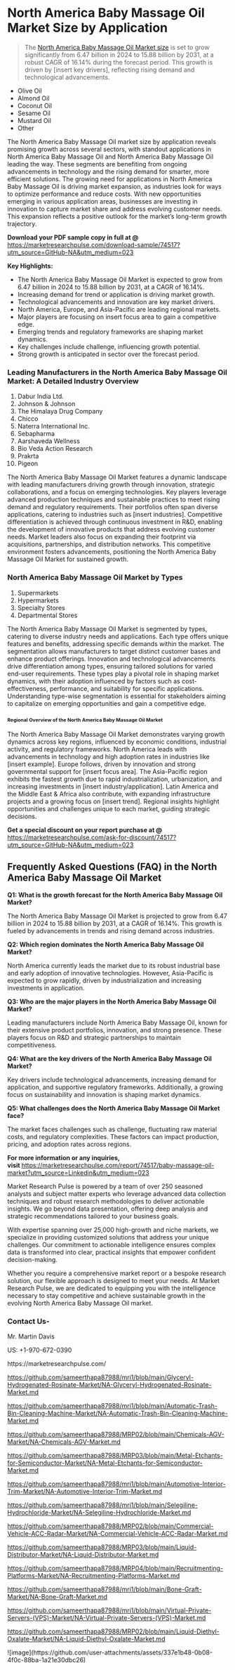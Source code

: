 <h1>North America Baby Massage Oil Market&nbsp;Size by Application</h1><blockquote><p>The <a href="https://marketresearchpulse.com/download-sample/74517?utm_source=GitHub-NA&amp;utm_medium=023">North America Baby Massage Oil Market size</a> is set to grow significantly from 6.47 billion in 2024 to 15.88 billion by 2031, at a robust CAGR of 16.14% during the forecast period. This growth is driven by [insert key drivers], reflecting rising demand and technological advancements.</p></blockquote><ul><li>Olive Oil<li> Almond Oil<li> Coconut Oil<li> Sesame Oil<li> Mustard Oil<li> Other</li></ul><p>The North America Baby Massage Oil market size by application reveals promising growth across several sectors, with standout applications in North America Baby Massage Oil and North America Baby Massage Oil leading the way. These segments are benefiting from ongoing advancements in technology and the rising demand for smarter, more efficient solutions. The growing need for applications in North America Baby Massage Oil is driving market expansion, as industries look for ways to optimize performance and reduce costs. With new opportunities emerging in various application areas, businesses are investing in innovation to capture market share and address evolving customer needs. This expansion reflects a positive outlook for the market’s long-term growth trajectory.</p><p><strong>Download your PDF sample copy in full at @ </strong><a href="https://marketresearchpulse.com/download-sample/74517?utm_source=GitHub-NA&amp;utm_medium=023">https://marketresearchpulse.com/download-sample/74517?utm_source=GitHub-NA&amp;utm_medium=023</a></p><p><strong>Key Highlights: </strong></p><ul><li>The North America Baby Massage Oil Market is expected to grow from 6.47 billion in 2024 to 15.88 billion by 2031, at a CAGR of 16.14%.</li><li>Increasing demand for trend or application is driving market growth.</li><li>Technological advancements and innovation are key market drivers.</li><li>North America, Europe, and Asia-Pacific are leading regional markets.</li><li>Major players are focusing on insert focus area to gain a competitive edge.</li><li>Emerging trends and regulatory frameworks are shaping market dynamics.</li><li>Key challenges include challenge, influencing growth potential.</li><li>Strong growth is anticipated in sector over the forecast period.</li></ul><h3>Leading Manufacturers in the North America Baby Massage Oil Market: A Detailed Industry Overview</h3><ol><li>Dabur India Ltd.</li><li>Johnson & Johnson</li><li>The Himalaya Drug Company</li><li>Chicco</li><li>Naterra International Inc.</li><li>Sebapharma</li><li>Aarshaveda Wellness</li><li>Bio Veda Action Research</li><li>Prakrta</li><li>Pigeon</li></ol><div class="flex max-w-full flex-col flex-grow"><div class="min-h-8 text-message flex w-full flex-col items-end gap-2 whitespace-normal break-words [.text-message+&amp;]:mt-5" dir="auto" data-message-author-role="assistant" data-message-id="fd8432e4-4910-450d-b182-61b7bfb0a01f" data-message-model-slug="gpt-4o"><div class="flex w-full flex-col gap-1 empty:hidden first:pt-[3px]"><div class="markdown prose w-full break-words dark:prose-invert light"><p>The North America Baby Massage Oil Market features a dynamic landscape with leading manufacturers driving growth through innovation, strategic collaborations, and a focus on emerging technologies. Key players leverage advanced production techniques and sustainable practices to meet rising demand and regulatory requirements. Their portfolios often span diverse applications, catering to industries such as [insert industries]. Competitive differentiation is achieved through continuous investment in R&amp;D, enabling the development of innovative products that address evolving customer needs. Market leaders also focus on expanding their footprint via acquisitions, partnerships, and distribution networks. This competitive environment fosters advancements, positioning the North America Baby Massage Oil Market for sustained growth.</p></div></div></div></div><h3>North America Baby Massage Oil Market by Types</h3><ol><li>Supermarkets<li> Hypermarkets<li> Specialty Stores<li> Departmental Stores</li></ol><div class="flex max-w-full flex-col flex-grow"><div class="min-h-8 text-message flex w-full flex-col items-end gap-2 whitespace-normal break-words [.text-message+&amp;]:mt-5" dir="auto" data-message-author-role="assistant" data-message-id="084470be-0bb7-4664-bddf-5156b4f41249" data-message-model-slug="gpt-4o-mini"><div class="flex w-full flex-col gap-1 empty:hidden first:pt-[3px]"><div class="markdown prose w-full break-words dark:prose-invert light"><p>The North America Baby Massage Oil Market is segmented by types, catering to diverse industry needs and applications. Each type offers unique features and benefits, addressing specific demands within the market. The segmentation allows manufacturers to target distinct customer bases and enhance product offerings. Innovation and technological advancements drive differentiation among types, ensuring tailored solutions for varied end-user requirements. These types play a pivotal role in shaping market dynamics, with their adoption influenced by factors such as cost-effectiveness, performance, and suitability for specific applications. Understanding type-wise segmentation is essential for stakeholders aiming to capitalize on emerging opportunities and gain a competitive edge.</p></div></div></div></div><h3><span style="font-size: 11px;">Regional Overview of the North America Baby Massage Oil Market</span></h3><div class="flex max-w-full flex-col flex-grow"><div class="min-h-8 text-message flex w-full flex-col items-end gap-2 whitespace-normal break-words [.text-message+&amp;]:mt-5" dir="auto" data-message-author-role="assistant" data-message-id="e9038762-ce64-4e30-91c9-9bd413514231" data-message-model-slug="gpt-4o-mini"><div class="flex w-full flex-col gap-1 empty:hidden first:pt-[3px]"><div class="markdown prose w-full break-words dark:prose-invert light"><p>The North America Baby Massage Oil Market demonstrates varying growth dynamics across key regions, influenced by economic conditions, industrial activity, and regulatory frameworks. North America leads with advancements in technology and high adoption rates in industries like [insert example]. Europe follows, driven by innovation and strong governmental support for [insert focus area]. The Asia-Pacific region exhibits the fastest growth due to rapid industrialization, urbanization, and increasing investments in [insert industry/application]. Latin America and the Middle East &amp; Africa also contribute, with expanding infrastructure projects and a growing focus on [insert trend]. Regional insights highlight opportunities and challenges unique to each market, guiding strategic decisions.</p></div></div></div></div><p><strong>Get a special discount on your report purchase at @ </strong><a href="https://marketresearchpulse.com/ask-for-discount/74517?utm_source=GitHub-NA&amp;utm_medium=023">https://marketresearchpulse.com/ask-for-discount/74517?utm_source=GitHub-NA&amp;utm_medium=023</a></p><h2>Frequently Asked Questions (FAQ) in the North America Baby Massage Oil Market</h2><p><strong>Q1: What is the growth forecast for the North America Baby Massage Oil Market?</strong></p><p>The North America Baby Massage Oil Market is projected to grow from 6.47 billion in 2024 to 15.88 billion by 2031, at a CAGR of 16.14%. This growth is fueled by advancements in trends and rising demand across industries.</p><p><strong>Q2: Which region dominates the North America Baby Massage Oil Market?</strong></p><p>North America currently leads the market due to its robust industrial base and early adoption of innovative technologies. However, Asia-Pacific is expected to grow rapidly, driven by industrialization and increasing investments in application.</p><p><strong>Q3: Who are the major players in the North America Baby Massage Oil Market?</strong></p><p>Leading manufacturers include North America Baby Massage Oil, known for their extensive product portfolios, innovation, and strong presence. These players focus on R&amp;D and strategic partnerships to maintain competitiveness.</p><p><strong>Q4: What are the key drivers of the North America Baby Massage Oil Market?</strong></p><p>Key drivers include technological advancements, increasing demand for application, and supportive regulatory frameworks. Additionally, a growing focus on sustainability and innovation is shaping market dynamics.</p><p><strong>Q5: What challenges does the North America Baby Massage Oil Market face?</strong></p><p>The market faces challenges such as challenge, fluctuating raw material costs, and regulatory complexities. These factors can impact production, pricing, and adoption rates across regions.</p><p><strong>For more information or any inquiries, visit&nbsp;</strong><a href="https://marketresearchpulse.com/report/74517/baby-massage-oil-market?utm_source=Linkedin&utm_medium=023">https://marketresearchpulse.com/report/74517/baby-massage-oil-market?utm_source=Linkedin&utm_medium=023</a></p><p>Market Research Pulse is powered by a team of over 250 seasoned analysts and subject matter experts who leverage advanced data collection techniques and robust research methodologies to deliver actionable insights. We go beyond data presentation, offering deep analysis and strategic recommendations tailored to your business goals.</p><p>With expertise spanning over 25,000 high-growth and niche markets, we specialize in providing customized solutions that address your unique challenges. Our commitment to actionable intelligence ensures complex data is transformed into clear, practical insights that empower confident decision-making.</p><p>Whether you require a comprehensive market report or a bespoke research solution, our flexible approach is designed to meet your needs. At Market Research Pulse, we are dedicated to equipping you with the intelligence necessary to stay competitive and achieve sustainable growth in the evolving North America Baby Massage Oil market.</p><h3><strong>Contact Us-</strong></h3><p>Mr. Martin Davis</p><p>US: +1-970-672-0390</p><p>https://marketresearchpulse.com/</p><p><a href="https://github.com/sameerthapa87988/mri1/blob/main/Glyceryl-Hydrogenated-Rosinate-Market/NA-Glyceryl-Hydrogenated-Rosinate-Market.md">https://github.com/sameerthapa87988/mri1/blob/main/Glyceryl-Hydrogenated-Rosinate-Market/NA-Glyceryl-Hydrogenated-Rosinate-Market.md</a></p><p><a href="https://github.com/sameerthapa87988/mri1/blob/main/Automatic-Trash-Bin-Cleaning-Machine-Market/NA-Automatic-Trash-Bin-Cleaning-Machine-Market.md">https://github.com/sameerthapa87988/mri1/blob/main/Automatic-Trash-Bin-Cleaning-Machine-Market/NA-Automatic-Trash-Bin-Cleaning-Machine-Market.md</a></p><p><a href="https://github.com/sameerthapa87988/MRP02/blob/main/Chemicals-AGV-Market/NA-Chemicals-AGV-Market.md">https://github.com/sameerthapa87988/MRP02/blob/main/Chemicals-AGV-Market/NA-Chemicals-AGV-Market.md</a></p><p><a href="https://github.com/sameerthapa87988/MRP03/blob/main/Metal-Etchants-for-Semiconductor-Market/NA-Metal-Etchants-for-Semiconductor-Market.md">https://github.com/sameerthapa87988/MRP03/blob/main/Metal-Etchants-for-Semiconductor-Market/NA-Metal-Etchants-for-Semiconductor-Market.md</a></p><p><a href="https://github.com/sameerthapa87988/mri1/blob/main/Automotive-Interior-Trim-Market/NA-Automotive-Interior-Trim-Market.md">https://github.com/sameerthapa87988/mri1/blob/main/Automotive-Interior-Trim-Market/NA-Automotive-Interior-Trim-Market.md</a></p><p><a href="https://github.com/sameerthapa87988/mri1/blob/main/Selegiline-Hydrochloride-Market/NA-Selegiline-Hydrochloride-Market.md">https://github.com/sameerthapa87988/mri1/blob/main/Selegiline-Hydrochloride-Market/NA-Selegiline-Hydrochloride-Market.md</a></p><p><a href="https://github.com/sameerthapa87988/MRP02/blob/main/Commercial-Vehicle-ACC-Radar-Market/NA-Commercial-Vehicle-ACC-Radar-Market.md">https://github.com/sameerthapa87988/MRP02/blob/main/Commercial-Vehicle-ACC-Radar-Market/NA-Commercial-Vehicle-ACC-Radar-Market.md</a></p><p><a href="https://github.com/sameerthapa87988/MRP03/blob/main/Liquid-Distributor-Market/NA-Liquid-Distributor-Market.md">https://github.com/sameerthapa87988/MRP03/blob/main/Liquid-Distributor-Market/NA-Liquid-Distributor-Market.md</a></p><p><a href="https://github.com/sameerthapa87988/MRP04/blob/main/Recruitmenting-Platforms-Market/NA-Recruitmenting-Platforms-Market.md">https://github.com/sameerthapa87988/MRP04/blob/main/Recruitmenting-Platforms-Market/NA-Recruitmenting-Platforms-Market.md</a></p><p><a href="https://github.com/sameerthapa87988/mri1/blob/main/Bone-Graft-Market/NA-Bone-Graft-Market.md">https://github.com/sameerthapa87988/mri1/blob/main/Bone-Graft-Market/NA-Bone-Graft-Market.md</a></p><p><a href="https://github.com/sameerthapa87988/mri1/blob/main/Virtual-Private-Servers-(VPS)-Market/NA-Virtual-Private-Servers-(VPS)-Market.md">https://github.com/sameerthapa87988/mri1/blob/main/Virtual-Private-Servers-(VPS)-Market/NA-Virtual-Private-Servers-(VPS)-Market.md</a></p><p><a href="https://github.com/sameerthapa87988/MRP02/blob/main/Liquid-Diethyl-Oxalate-Market/NA-Liquid-Diethyl-Oxalate-Market.md">https://github.com/sameerthapa87988/MRP02/blob/main/Liquid-Diethyl-Oxalate-Market/NA-Liquid-Diethyl-Oxalate-Market.md</a></p>
![image](https://github.com/user-attachments/assets/337e1b48-0b08-4f0c-88ba-1a21e30dbc26)
